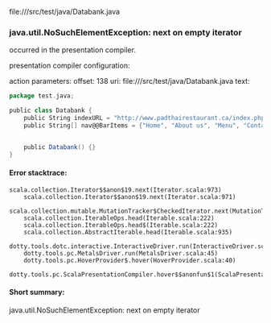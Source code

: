 file://<WORKSPACE>/src/test/java/Databank.java
### java.util.NoSuchElementException: next on empty iterator

occurred in the presentation compiler.

presentation compiler configuration:


action parameters:
offset: 138
uri: file://<WORKSPACE>/src/test/java/Databank.java
text:
```scala
package test.java;

public class Databank {
    public String indexURL = "http://www.padthairestaurant.ca/index.php";
	public String[] nav@@BarItems = {"Home", "About us", "Menu", "Contact us", "Order Online"};


    public Databank() {}
}

```



#### Error stacktrace:

```
scala.collection.Iterator$$anon$19.next(Iterator.scala:973)
	scala.collection.Iterator$$anon$19.next(Iterator.scala:971)
	scala.collection.mutable.MutationTracker$CheckedIterator.next(MutationTracker.scala:76)
	scala.collection.IterableOps.head(Iterable.scala:222)
	scala.collection.IterableOps.head$(Iterable.scala:222)
	scala.collection.AbstractIterable.head(Iterable.scala:935)
	dotty.tools.dotc.interactive.InteractiveDriver.run(InteractiveDriver.scala:164)
	dotty.tools.pc.MetalsDriver.run(MetalsDriver.scala:45)
	dotty.tools.pc.HoverProvider$.hover(HoverProvider.scala:40)
	dotty.tools.pc.ScalaPresentationCompiler.hover$$anonfun$1(ScalaPresentationCompiler.scala:376)
```
#### Short summary: 

java.util.NoSuchElementException: next on empty iterator